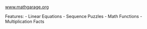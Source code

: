 www.mathgarage.org

Features:
    - Linear Equations
    - Sequence Puzzles
    - Math Functions
    - Multiplication Facts
